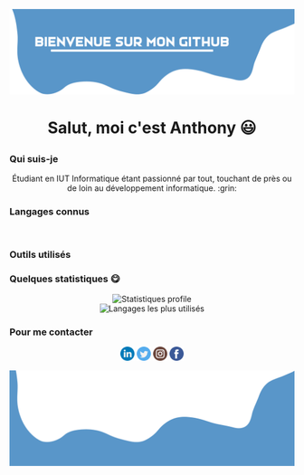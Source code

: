 ![Alt Text](./images/Template/header.png)

# <p align=center>Salut, moi c'est Anthony :smiley:</p>

<h3>Qui suis-je</h3>
<p align="center">Étudiant en IUT Informatique étant passionné par tout, touchant de près ou de loin au développement informatique. :grin:</p>

### <p>Langages connus</p>
<p align=center><img src="" width=7% alt=""><img src="" width=7% alt=""><img src="" width=7% alt=""><img src="" width=7% alt=""></p>

### <p>Outils utilisés</p>
<p align="center"></p>

### <p>Quelques statistiques :yum:</p>
<div align="center">
<img style="align-items: center" src="https://github-readme-stats.vercel.app/api?username=Anthony-AUDOIN&count_private=true,&show_icons=true,&hide_border=1,&theme=dark" alt="Statistiques profile"> <br>
<img style="align-items: center" src="https://github-readme-stats.vercel.app/api/top-langs/?username=Anthony-AUDOIN&hide_border=1,&theme=dark" alt="Langages les plus utilisés">
</div>

### <p>Pour me contacter</p>
<p align=center>
    <a href="https://www.linkedin.com/in/anthonyaudoin/"><img src="images/Tools%20Icons/linkedin.png" alt="LinkedIn" width=5%></a>
    <a href="https://twitter.com/Anthony_Audoin"><img src="images/Tools%20Icons/twitter.png" alt="Twitter" width=5%></a>
    <a href="https://www.instagram.com/anthony_audoin/"><img src="images/Tools%20Icons/instagram.png" alt="Instagram" width=5%></a>
    <a href="https://www.facebook.com/audoin.anthony"><img src="images/Tools%20Icons/facebook.png" alt="Facebook" width=5%></a>
</p>

![Alt Text](./images/Template/footer.png)